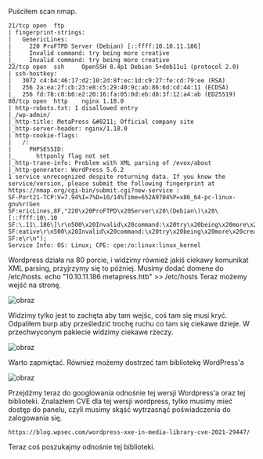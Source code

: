 Puściłem scan nmap.
```
21/tcp open  ftp
| fingerprint-strings: 
|   GenericLines: 
|     220 ProFTPD Server (Debian) [::ffff:10.10.11.186]
|     Invalid command: try being more creative
|_    Invalid command: try being more creative
22/tcp open  ssh     OpenSSH 8.4p1 Debian 5+deb11u1 (protocol 2.0)
| ssh-hostkey: 
|   3072 c4:b4:46:17:d2:10:2d:8f:ec:1d:c9:27:fe:cd:79:ee (RSA)
|   256 2a:ea:2f:cb:23:e8:c5:29:40:9c:ab:86:6d:cd:44:11 (ECDSA)
|_  256 fd:78:c0:b0:e2:20:16:fa:05:0d:eb:d8:3f:12:a4:ab (ED25519)
80/tcp open  http    nginx 1.18.0
| http-robots.txt: 1 disallowed entry 
|_/wp-admin/
|_http-title: MetaPress &#8211; Official company site
|_http-server-header: nginx/1.18.0
| http-cookie-flags: 
|   /: 
|     PHPSESSID: 
|_      httponly flag not set
|_http-trane-info: Problem with XML parsing of /evox/about
|_http-generator: WordPress 5.6.2
1 service unrecognized despite returning data. If you know the service/version, please submit the following fingerprint at https://nmap.org/cgi-bin/submit.cgi?new-service :
SF-Port21-TCP:V=7.94%I=7%D=10/14%Time=652A9704%P=x86_64-pc-linux-gnu%r(Gen
SF:ericLines,8F,"220\x20ProFTPD\x20Server\x20\(Debian\)\x20\[::ffff:10\.10
SF:\.11\.186\]\r\n500\x20Invalid\x20command:\x20try\x20being\x20more\x20cr
SF:eative\r\n500\x20Invalid\x20command:\x20try\x20being\x20more\x20creativ
SF:e\r\n");
Service Info: OS: Linux; CPE: cpe:/o:linux:linux_kernel
```
Wordpress działa na 80 porcie, i widzimy również jakiś ciekawy komunikat XML parsing, przyjrzymy się to póżniej. 
Musimy dodać domene do /etc/hosts. echo "10.10.11.186 metapress.htb" >> /etc/hosts
Teraz możemy wejść na stronę.

![obraz](https://github.com/Anogota/MetaTwo/assets/143951834/4bd27696-0578-4f35-a52d-62e75eeb2422)

Widzimy tylko jest to zachęta aby tam wejśc, coś tam się musi kryć. Odpaliłem burp aby prześledzić trochę ruchu co tam się ciekawe dzieje.
W przechwyconym pakiecie widzimy ciekawe rzeczy.

![obraz](https://github.com/Anogota/MetaTwo/assets/143951834/1192b56b-bfb0-4756-8ce5-f983be20021a)

Warto zapmiętać. Również możemy dostrzeć tam bibliotekę WordPress'a

![obraz](https://github.com/Anogota/MetaTwo/assets/143951834/54957ad8-8b55-4711-8d47-1d464682eed3)

Przejdżmy teraz do googlowania odnośnie tej wersji Wordpress'a oraz tej biblioteki.
Znalazłem CVE dla tej wersji wordpress, tylko musimy mieć dostęp do panelu, czyli musimy skąść wytrzasnąć poświadczenia do zalogowania się.
```
https://blog.wpsec.com/wordpress-xxe-in-media-library-cve-2021-29447/
```
Teraz coś poszukajmy odnośnie tej biblioteki.
